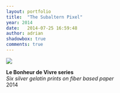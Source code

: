 ```yaml
---
layout: portfolio
title:  "The Subaltern Pixel"
year: 2014
date:   2014-07-25 16:59:48
author: adrian
shadowbox: true
comments: true
---
```


<a href="{{site.url}}/img/2014/subaltern/title.jpg" rel="shadowbox" title="The Subaltern Pixel">
<img src="{{site.url}}/img/2014/subaltern/title-pre.jpg"></a>

**Le Bonheur de Vivre series** <br />
*Six silver gelatin prints on fiber based paper* <br />
2014
